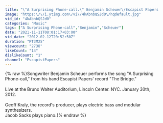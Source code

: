 ```yaml
---
title: "\"A Surprising Phone-call.\" Benjamin Scheuer\/Escapist Papers. Live at Lincoln Center. 1.30.12"
image: "https:\/\/i.ytimg.com\/vi\/4kAbnbQSJd0\/hqdefault.jpg"
vid_id: "4kAbnbQSJd0"
categories: "Music"
tags: ["A Surprising Phone-call","Benjamin","Scheuer"]
date: "2021-11-11T08:01:17+03:00"
vid_date: "2012-02-12T20:52:50Z"
duration: "PT3M2S"
viewcount: "2738"
likeCount: "14"
dislikeCount: "1"
channel: "EscapistPapers"
---
```

{% raw %}Songwriter Benjamin Scheuer performs the song &quot;A Surprising Phone-call,&quot; from his band Escapist Papers' record &quot;The Bridge.&quot;<br /><br />Live at the Bruno Walter Auditorium, Lincoln Center. NYC. January 30th, 2012.<br /><br />Geoff Kraly, the record's producer, plays electric bass and modular synthesizers.<br />Jacob Sacks plays piano.{% endraw %}
